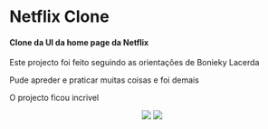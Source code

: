 # Netflix Clone

<h4>Clone da UI da home page da Netflix</h2>
<p>Este projecto foi feito seguindo as orientações de Bonieky Lacerda</p>
<p>Pude apreder e praticar muitas coisas e foi demais</p>
<p>O projecto ficou incrivel</p>
<div align='center'>
  <img src='https://ik.imagekit.io/ynkdx78je4e/Netflix__01__vDWc2P8zW.gif?ik-sdk-version=javascript-1.4.3&updatedAt=1649458780281'>
  <img src='https://ik.imagekit.io/ynkdx78je4e/Netflix__02__acZ7SWsba.gif?ik-sdk-version=javascript-1.4.3&updatedAt=1649457756870'>
</div>
